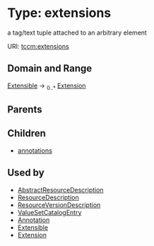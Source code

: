 
# Type: extensions


a tag/text tuple attached to an arbitrary element

URI: [tccm:extensions](https://hotecosystem.org/tccm/extensions)


## Domain and Range

[Extensible](Extensible.md) ->  <sub>0..*</sub> [Extension](Extension.md)

## Parents


## Children

 *  [annotations](annotations.md)

## Used by

 * [AbstractResourceDescription](AbstractResourceDescription.md)
 * [ResourceDescription](ResourceDescription.md)
 * [ResourceVersionDescription](ResourceVersionDescription.md)
 * [ValueSetCatalogEntry](ValueSetCatalogEntry.md)
 * [Annotation](Annotation.md)
 * [Extensible](Extensible.md)
 * [Extension](Extension.md)
